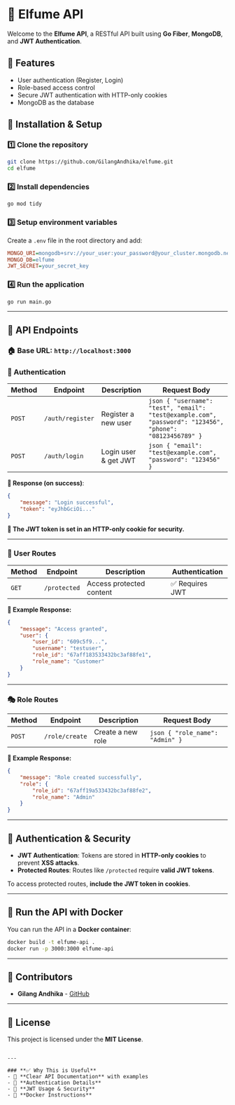 # 🚀 Elfume API

Welcome to the **Elfume API**, a RESTful API built using **Go Fiber**, **MongoDB**, and **JWT Authentication**.

## 📌 Features
- User authentication (Register, Login)
- Role-based access control
- Secure JWT authentication with HTTP-only cookies
- MongoDB as the database


## 📌 Installation & Setup

### 1️⃣ **Clone the repository**
```sh
git clone https://github.com/GilangAndhika/elfume.git
cd elfume
```

### 2️⃣ **Install dependencies**
```sh
go mod tidy
```

### 3️⃣ **Setup environment variables**
Create a `.env` file in the root directory and add:
```ini
MONGO_URI=mongodb+srv://your_user:your_password@your_cluster.mongodb.net/
MONGO_DB=elfume
JWT_SECRET=your_secret_key
```

### 4️⃣ **Run the application**
```sh
go run main.go
```

---

## 📌 API Endpoints

### 🏠 **Base URL**: `http://localhost:3000`

### **🔑 Authentication**
| Method | Endpoint         | Description          | Request Body |
|--------|----------------|----------------------|--------------|
| `POST` | `/auth/register` | Register a new user | ```json { "username": "test", "email": "test@example.com", "password": "123456", "phone": "08123456789" }``` |
| `POST` | `/auth/login` | Login user & get JWT | ```json { "email": "test@example.com", "password": "123456" }``` |

**🔹 Response (on success)**:
```json
{
    "message": "Login successful",
    "token": "eyJhbGciOi..."
}
```
**🔹 The JWT token is set in an HTTP-only cookie for security.**

---

### **👥 User Routes**
| Method | Endpoint       | Description          | Authentication |
|--------|--------------|----------------------|----------------|
| `GET`  | `/protected` | Access protected content | ✅ Requires JWT |

**🔹 Example Response:**
```json
{
    "message": "Access granted",
    "user": {
        "user_id": "609c5f9...",
        "username": "testuser",
        "role_id": "67aff183533432bc3af88fe1",
        "role_name": "Customer"
    }
}
```

---

### **🎭 Role Routes**
| Method | Endpoint       | Description | Request Body |
|--------|--------------|-------------|--------------|
| `POST` | `/role/create` | Create a new role | ```json { "role_name": "Admin" }``` |

**🔹 Example Response:**
```json
{
    "message": "Role created successfully",
    "role": {
        "role_id": "67aff19a533432bc3af88fe2",
        "role_name": "Admin"
    }
}
```

---

## 📌 Authentication & Security

- **JWT Authentication**: Tokens are stored in **HTTP-only cookies** to prevent **XSS attacks**.
- **Protected Routes**: Routes like `/protected` require **valid JWT tokens**.

To access protected routes, **include the JWT token in cookies**.

---

## 📌 Run the API with Docker
You can run the API in a **Docker container**:
```sh
docker build -t elfume-api .
docker run -p 3000:3000 elfume-api
```

---

## 📌 Contributors
- **Gilang Andhika** - [GitHub](https://github.com/GilangAndhika)

---

## 📌 License
This project is licensed under the **MIT License**.
```

---

### **✅ Why This is Useful**
- 📌 **Clear API Documentation** with examples
- 🔑 **Authentication Details**
- 🔐 **JWT Usage & Security**
- 🚀 **Docker Instructions**